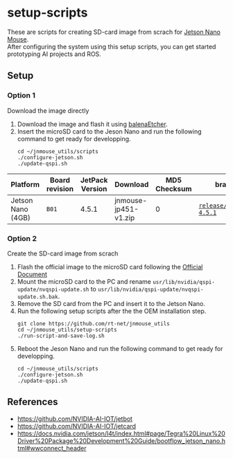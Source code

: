 # setup-scripts

These are scripts for creating SD-card image from scrach for [Jetson Nano Mouse](https://rt-net.jp/products/jetson-nano-mouse/).  
After configuring the system using this setup scripts, you can get started prototyping AI projects and ROS.

## Setup

### Option 1

Download the image directly

1. Download the image and flash it using [balenaEtcher](https://www.balena.io/etcher/).
2. Insert the microSD card to the Jeson Nano and run the following command to get ready for developping.
    ```
    cd ~/jnmouse_utils/scripts
    ./configure-jetson.sh
    ./update-qspi.sh
    ```

| Platform | Board revision | JetPack Version | Download | MD5 Checksum | branch |
| -------- | -------------- | --------------- | -------- |------------- | ------ |
| Jetson Nano (4GB) | `B01` | 4.5.1 |  jnmouse-jp451-v1.zip | 0 | [`release/jetpack-4.5.1`](https://github.com/rt-net/jnmouse_utils/tree/release/jetpack-4.5.1)

### Option 2

Create the SD-card image from scrach

1. Flash the official image to the microSD card following the [Official Document](https://developer.nvidia.com/embedded/learn/get-started-jetson-nano-devkit#write)
2. Mount the microSD card to the PC and rename `usr/lib/nvidia/qspi-update/nvqspi-update.sh` to `usr/lib/nvidia/qspi-update/nvqspi-update.sh.bak`.
3. Remove the SD card from the PC and insert it to the Jetson Nano.
4. Run the following setup scripts after the the OEM installation step.
    ```
    git clone https://github.com/rt-net/jnmouse_utils
    cd ~/jnmouse_utils/setup-scripts
    ./run-script-and-save-log.sh
    ```
5. Reboot the Jeson Nano and run the following command to get ready for developping.
    ```
    cd ~/jnmouse_utils/scripts
    ./configure-jetson.sh
    ./update-qspi.sh
    ```


## References

* https://github.com/NVIDIA-AI-IOT/jetbot
* https://github.com/NVIDIA-AI-IOT/jetcard
* https://docs.nvidia.com/jetson/l4t/index.html#page/Tegra%20Linux%20Driver%20Package%20Development%20Guide/bootflow_jetson_nano.html#wwconnect_header